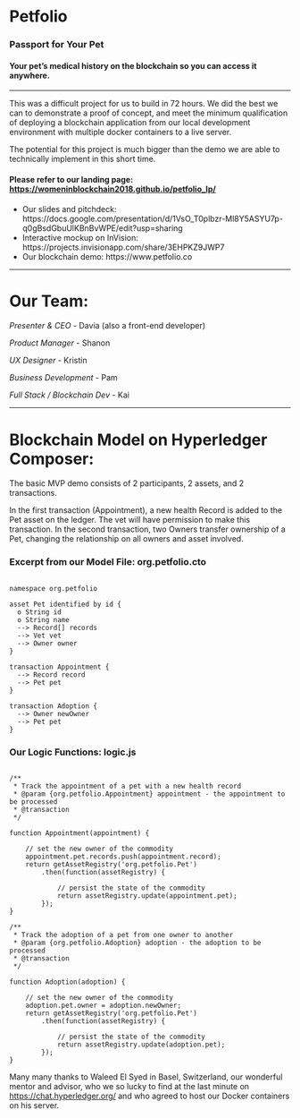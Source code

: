 # Petfolio
### Passport for Your Pet

#### Your pet’s medical history on the blockchain so you can access it anywhere.

<hr>


This was a difficult project for us to build in 72 hours. We did the best we can to demonstrate a proof of concept, and meet the minimum qualification of deploying a blockchain application from our local development environment with multiple docker containers to a live server.

The potential for this project is much bigger than the demo we are able to technically implement in this short time. 


#### Please refer to our landing page: https://womeninblockchain2018.github.io/petfolio_lp/

<ul>

<li> Our slides and pitchdeck: https://docs.google.com/presentation/d/1VsO_T0plbzr-Ml8Y5ASYU7p-q0gBsdGbuUlKBnBvWPE/edit?usp=sharing </li>

<li> Interactive mockup on InVision: https://projects.invisionapp.com/share/3EHPKZ9JWP7 </li>

<li> Our blockchain demo: https://www.petfolio.co </li>

</ul>

<hr>

# Our Team:

_Presenter & CEO_ - Davia (also a front-end developer)

_Product Manager_ - Shanon 

_UX Designer_ - Kristin 

_Business Development_ - Pam

_Full Stack / Blockchain Dev_ - Kai


<hr>

# Blockchain Model on Hyperledger Composer:

The basic MVP demo consists of 2 participants, 2 assets, and 2 transactions. 

In the first transaction (Appointment), a new health Record is added to the Pet asset on the ledger. The vet will have permission to make this transaction. In the second transaction, two Owners transfer ownership of a Pet, changing the relationship on all owners and asset involved.

### Excerpt from our Model File:  org.petfolio.cto

```

namespace org.petfolio

asset Pet identified by id {
  o String id
  o String name
  --> Record[] records 
  --> Vet vet
  --> Owner owner
}

transaction Appointment {
  --> Record record
  --> Pet pet
}

transaction Adoption {
  --> Owner newOwner
  --> Pet pet
}

```

### Our Logic Functions:  logic.js

```

/**
 * Track the appointment of a pet with a new health record
 * @param {org.petfolio.Appointment} appointment - the appointment to be processed
 * @transaction
 */

function Appointment(appointment) {

    // set the new owner of the commodity
    appointment.pet.records.push(appointment.record);
    return getAssetRegistry('org.petfolio.Pet')
        .then(function(assetRegistry) {

            // persist the state of the commodity
            return assetRegistry.update(appointment.pet);
        });
}

/**
 * Track the adoption of a pet from one owner to another
 * @param {org.petfolio.Adoption} adoption - the adoption to be processed
 * @transaction
 */

function Adoption(adoption) {

    // set the new owner of the commodity
    adoption.pet.owner = adoption.newOwner;
    return getAssetRegistry('org.petfolio.Pet')
        .then(function(assetRegistry) {

            // persist the state of the commodity
            return assetRegistry.update(adoption.pet);
        });
}

```

Many many thanks to Waleed El Syed in Basel, Switzerland, our wonderful mentor and advisor, who we so lucky to find at the last minute on https://chat.hyperledger.org/ and who agreed to host our Docker containers on his server.

